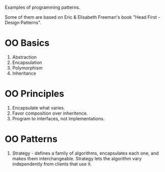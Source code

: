 Examples of programming patterns.

Some of them are based on Eric & Elisabeth Freeman's book "Head First - Design Patterns".

# OO Basics
1. Abstraction
2. Encapsulation
3. Polymorphism
4. Inheritance

# OO Principles
1. Encapsulate what varies.
2. Favor composition over inheritence.
3. Program to interfaces, not implementations.

# OO Patterns
1. Strategy - defines a family of algorithms, encapsulates each one, and makes them interchangeable. Strategy lets the algorithm vary independently from clients that use it.